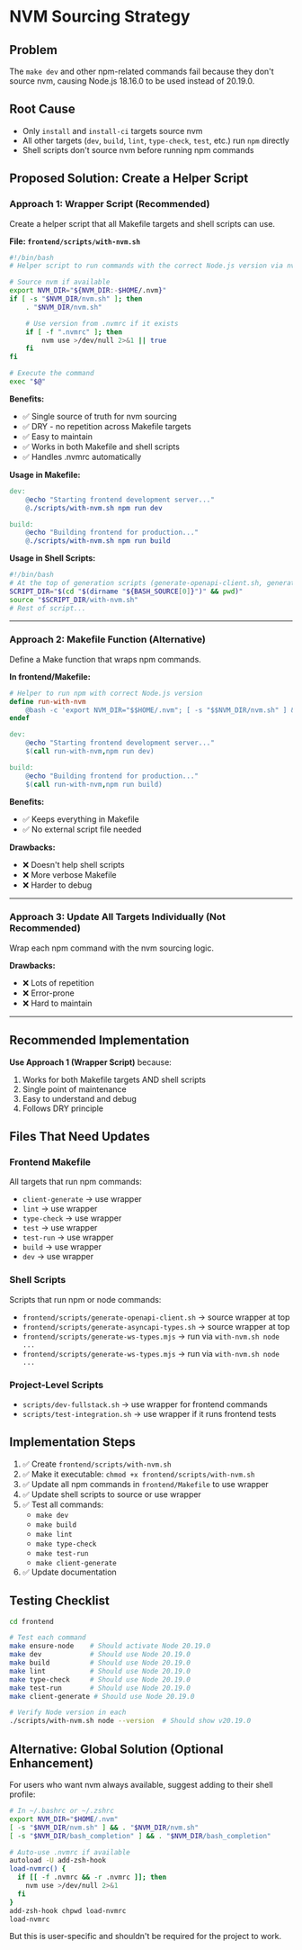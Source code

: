 # NVM Sourcing Strategy

## Problem

The `make dev` and other npm-related commands fail because they don't source nvm, causing Node.js 18.16.0 to be used instead of 20.19.0.

## Root Cause

- Only `install` and `install-ci` targets source nvm
- All other targets (`dev`, `build`, `lint`, `type-check`, `test`, etc.) run `npm` directly
- Shell scripts don't source nvm before running npm commands

## Proposed Solution: Create a Helper Script

### Approach 1: Wrapper Script (Recommended)

Create a helper script that all Makefile targets and shell scripts can use.

**File: `frontend/scripts/with-nvm.sh`**

```bash
#!/bin/bash
# Helper script to run commands with the correct Node.js version via nvm

# Source nvm if available
export NVM_DIR="${NVM_DIR:-$HOME/.nvm}"
if [ -s "$NVM_DIR/nvm.sh" ]; then
    . "$NVM_DIR/nvm.sh"

    # Use version from .nvmrc if it exists
    if [ -f ".nvmrc" ]; then
        nvm use >/dev/null 2>&1 || true
    fi
fi

# Execute the command
exec "$@"
```

**Benefits:**

- ✅ Single source of truth for nvm sourcing
- ✅ DRY - no repetition across Makefile targets
- ✅ Easy to maintain
- ✅ Works in both Makefile and shell scripts
- ✅ Handles .nvmrc automatically

**Usage in Makefile:**

```makefile
dev:
	@echo "Starting frontend development server..."
	@./scripts/with-nvm.sh npm run dev

build:
	@echo "Building frontend for production..."
	@./scripts/with-nvm.sh npm run build
```

**Usage in Shell Scripts:**

```bash
#!/bin/bash
# At the top of generation scripts (generate-openapi-client.sh, generate-asyncapi-types.sh)
SCRIPT_DIR="$(cd "$(dirname "${BASH_SOURCE[0]}")" && pwd)"
source "$SCRIPT_DIR/with-nvm.sh"
# Rest of script...
```

---

### Approach 2: Makefile Function (Alternative)

Define a Make function that wraps npm commands.

**In frontend/Makefile:**

```makefile
# Helper to run npm with correct Node.js version
define run-with-nvm
	@bash -c 'export NVM_DIR="$$HOME/.nvm"; [ -s "$$NVM_DIR/nvm.sh" ] && . "$$NVM_DIR/nvm.sh"; nvm use 2>/dev/null || true; $(1)'
endef

dev:
	@echo "Starting frontend development server..."
	$(call run-with-nvm,npm run dev)

build:
	@echo "Building frontend for production..."
	$(call run-with-nvm,npm run build)
```

**Benefits:**

- ✅ Keeps everything in Makefile
- ✅ No external script file needed

**Drawbacks:**

- ❌ Doesn't help shell scripts
- ❌ More verbose Makefile
- ❌ Harder to debug

---

### Approach 3: Update All Targets Individually (Not Recommended)

Wrap each npm command with the nvm sourcing logic.

**Drawbacks:**

- ❌ Lots of repetition
- ❌ Error-prone
- ❌ Hard to maintain

---

## Recommended Implementation

**Use Approach 1 (Wrapper Script)** because:

1. Works for both Makefile targets AND shell scripts
2. Single point of maintenance
3. Easy to understand and debug
4. Follows DRY principle

## Files That Need Updates

### Frontend Makefile

All targets that run npm commands:

- `client-generate` → use wrapper
- `lint` → use wrapper
- `type-check` → use wrapper
- `test` → use wrapper
- `test-run` → use wrapper
- `build` → use wrapper
- `dev` → use wrapper

### Shell Scripts

Scripts that run npm or node commands:

- `frontend/scripts/generate-openapi-client.sh` → source wrapper at top
- `frontend/scripts/generate-asyncapi-types.sh` → source wrapper at top
- `frontend/scripts/generate-ws-types.mjs` → run via `with-nvm.sh node ...`
- `frontend/scripts/generate-ws-types.mjs` → run via `with-nvm.sh node ...`

### Project-Level Scripts

- `scripts/dev-fullstack.sh` → use wrapper for frontend commands
- `scripts/test-integration.sh` → use wrapper if it runs frontend tests

## Implementation Steps

1. ✅ Create `frontend/scripts/with-nvm.sh`
2. ✅ Make it executable: `chmod +x frontend/scripts/with-nvm.sh`
3. ✅ Update all npm commands in `frontend/Makefile` to use wrapper
4. ✅ Update shell scripts to source or use wrapper
5. ✅ Test all commands:
   - `make dev`
   - `make build`
   - `make lint`
   - `make type-check`
   - `make test-run`
   - `make client-generate`
6. ✅ Update documentation

## Testing Checklist

```bash
cd frontend

# Test each command
make ensure-node    # Should activate Node 20.19.0
make dev            # Should use Node 20.19.0
make build          # Should use Node 20.19.0
make lint           # Should use Node 20.19.0
make type-check     # Should use Node 20.19.0
make test-run       # Should use Node 20.19.0
make client-generate # Should use Node 20.19.0

# Verify Node version in each
./scripts/with-nvm.sh node --version  # Should show v20.19.0
```

## Alternative: Global Solution (Optional Enhancement)

For users who want nvm always available, suggest adding to their shell profile:

```bash
# In ~/.bashrc or ~/.zshrc
export NVM_DIR="$HOME/.nvm"
[ -s "$NVM_DIR/nvm.sh" ] && . "$NVM_DIR/nvm.sh"
[ -s "$NVM_DIR/bash_completion" ] && . "$NVM_DIR/bash_completion"

# Auto-use .nvmrc if available
autoload -U add-zsh-hook
load-nvmrc() {
  if [[ -f .nvmrc && -r .nvmrc ]]; then
    nvm use >/dev/null 2>&1
  fi
}
add-zsh-hook chpwd load-nvmrc
load-nvmrc
```

But this is user-specific and shouldn't be required for the project to work.
